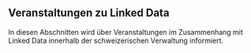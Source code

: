 ## Veranstaltungen zu Linked Data

In diesen Abschnitten wird über Veranstaltungen im Zusammenhang mit Linked Data innerhalb der schweizerischen Verwaltung informiert.
